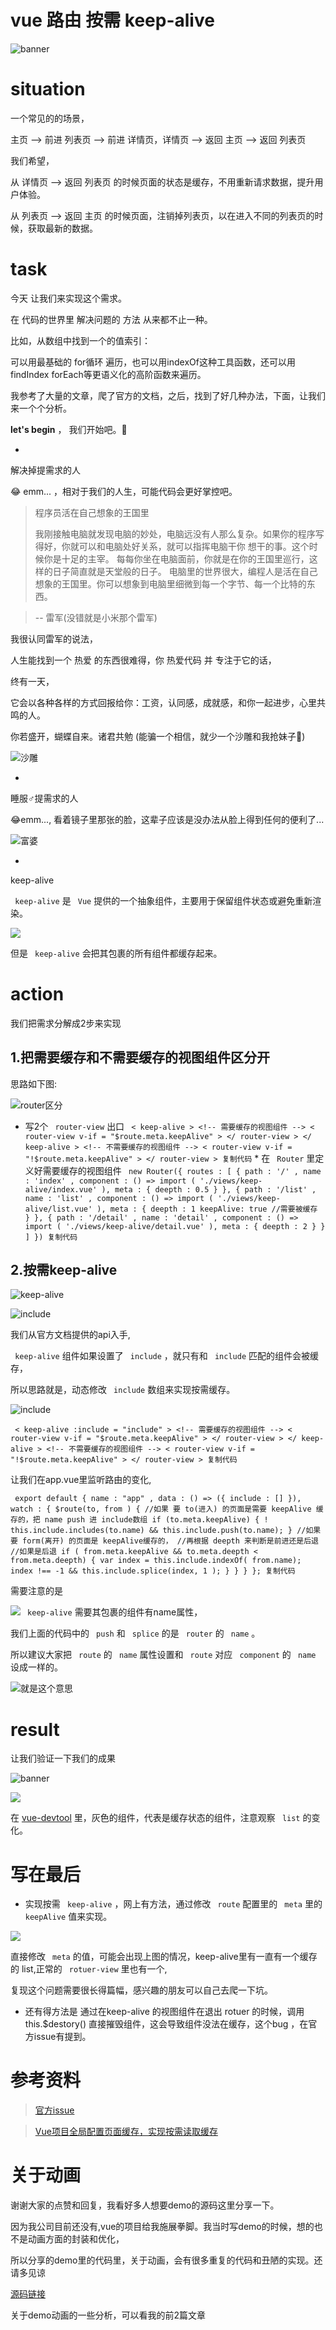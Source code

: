 # vue 路由 按需 keep-alive #

![banner](https://user-gold-cdn.xitu.io/2019/5/19/16acfee7031de2c7?imageslim)

# situation #

一个常见的的场景，

主页 --> 前进 列表页 --> 前进 详情页，详情页 --> 返回 主页 --> 返回 列表页

我们希望，

从 详情页 --> 返回 列表页 的时候页面的状态是缓存，不用重新请求数据，提升用户体验。

从 列表页 --> 返回 主页 的时候页面，注销掉列表页，以在进入不同的列表页的时候，获取最新的数据。

# task #

今天 让我们来实现这个需求。

在 代码的世界里 解决问题的 方法 从来都不止一种。

比如，从数组中找到一个的值索引：

可以用最基础的 for循环 遍历，也可以用indexOf这种工具函数，还可以用findIndex forEach等更语义化的高阶函数来遍历。

我参考了大量的文章，爬了官方的文档，之后，找到了好几种办法，下面，让我们来一个个分析。

**let's begin** ， 我们开始吧。🙌

* 

解决掉提需求的人

😂 emm... ，相对于我们的人生，可能代码会更好掌控吧。

> 
> 
> 
> 程序员活在自己想象的王国里
> 
> 
> 
> 我刚接触电脑就发现电脑的妙处，电脑远没有人那么复杂。如果你的程序写得好，你就可以和电脑处好关系，就可以指挥电脑干你
> 想干的事。这个时候你是十足的主宰。 每每你坐在电脑面前，你就是在你的王国里巡行，这样的日子简直就是天堂般的日子。
> 电脑里的世界很大，编程人是活在自己想象的王国里。你可以想象到电脑里细微到每一个字节、每一个比特的东西。
> 
> 

> 
> 
> 
> -- 雷军(没错就是小米那个雷军)
> 
> 

我很认同雷军的说法，

人生能找到一个 热爱 的东西很难得，你 热爱代码 并 专注于它的话，

终有一天，

它会以各种各样的方式回报给你：工资，认同感，成就感，和你一起进步，心里共鸣的人。

你若盛开，蝴蝶自来。诸君共勉 (能骗一个相信，就少一个沙雕和我抢妹子🤣)

![沙雕](https://user-gold-cdn.xitu.io/2019/5/19/16acfef91567de63?imageslim)

* 

睡服♂提需求的人

😂emm..., 看着镜子里那张的脸，这辈子应该是没办法从脸上得到任何的便利了...

![富婆](https://user-gold-cdn.xitu.io/2019/5/19/16acff5d30ff80d6?imageView2/0/w/1280/h/960/ignore-error/1)

* 

keep-alive

` keep-alive` 是 ` Vue` 提供的一个抽象组件，主要用于保留组件状态或避免重新渲染。

![](https://user-gold-cdn.xitu.io/2019/5/19/16acff709701145a?imageView2/0/w/1280/h/960/ignore-error/1)

但是 ` keep-alive` 会把其包裹的所有组件都缓存起来。

# action #

我们把需求分解成2步来实现

## 1.把需要缓存和不需要缓存的视图组件区分开 ##

思路如下图:

![router区分](https://user-gold-cdn.xitu.io/2019/5/19/16acffc9192eb757?imageView2/0/w/1280/h/960/ignore-error/1)

* 写2个 ` router-view` 出口
` < keep-alive > <!-- 需要缓存的视图组件 --> < router-view v-if = "$route.meta.keepAlive" > </ router-view > </ keep-alive > <!-- 不需要缓存的视图组件 --> < router-view v-if = "!$route.meta.keepAlive" > </ router-view > 复制代码` * 在 ` Router` 里定义好需要缓存的视图组件
` new Router({ routes : [ { path : '/' , name : 'index' , component : () => import ( './views/keep-alive/index.vue' ), meta : { deepth : 0.5 } }, { path : '/list' , name : 'list' , component : () => import ( './views/keep-alive/list.vue' ), meta : { deepth : 1 keepAlive: true //需要被缓存 } }, { path : '/detail' , name : 'detail' , component : () => import ( './views/keep-alive/detail.vue' ), meta : { deepth : 2 } } ] }) 复制代码`

## 2.按需keep-alive ##

![keep-alive](https://user-gold-cdn.xitu.io/2019/5/19/16ad00649bb73773?imageView2/0/w/1280/h/960/ignore-error/1)

![include](https://user-gold-cdn.xitu.io/2019/5/19/16ad008732ddf825?imageView2/0/w/1280/h/960/ignore-error/1)

我们从官方文档提供的api入手,

` keep-alive` 组件如果设置了 ` include` ，就只有和 ` include` 匹配的组件会被缓存，

所以思路就是，动态修改 ` include` 数组来实现按需缓存。

![include](https://user-gold-cdn.xitu.io/2019/5/19/16ad009cfdc4879b?imageView2/0/w/1280/h/960/ignore-error/1)

` < keep-alive :include = "include" > <!-- 需要缓存的视图组件 --> < router-view v-if = "$route.meta.keepAlive" > </ router-view > </ keep-alive > <!-- 不需要缓存的视图组件 --> < router-view v-if = "!$route.meta.keepAlive" > </ router-view > 复制代码`

让我们在app.vue里监听路由的变化,

` export default { name : "app" , data : () => ({ include : [] }), watch : { $route(to, from ) { //如果 要 to(进入) 的页面是需要 keepAlive 缓存的，把 name push 进 include数组 if (to.meta.keepAlive) { ! this.include.includes(to.name) && this.include.push(to.name); } //如果 要 form(离开) 的页面是 keepAlive缓存的， //再根据 deepth 来判断是前进还是后退 //如果是后退 if ( from.meta.keepAlive && to.meta.deepth < from.meta.deepth) { var index = this.include.indexOf( from.name); index !== -1 && this.include.splice(index, 1 ); } } } }; 复制代码`

需要注意的是

![](https://user-gold-cdn.xitu.io/2019/5/19/16ad018aed5b0a02?imageView2/0/w/1280/h/960/ignore-error/1) ` keep-alive` 需要其包裹的组件有name属性，

我们上面的代码中的 ` push` 和 ` splice` 的是 ` router` 的 ` name` 。

所以建议大家把 ` route` 的 ` name` 属性设置和 ` route` 对应 ` component` 的 ` name` 设成一样的。

![就是这个意思](https://user-gold-cdn.xitu.io/2019/5/19/16ad01ec0d57e21d?imageView2/0/w/1280/h/960/ignore-error/1)

# result #

让我们验证一下我们的成果

![banner](https://user-gold-cdn.xitu.io/2019/5/19/16acfee7031de2c7?imageslim)

![](https://user-gold-cdn.xitu.io/2019/5/19/16ad0240ea84a2e8?imageView2/0/w/1280/h/960/ignore-error/1)

在 [vue-devtool]( https://link.juejin.im?target=https%3A%2F%2Fgithub.com%2Fvuejs%2Fvue-devtools ) 里，灰色的组件，代表是缓存状态的组件，注意观察 ` list` 的变化。

# 写在最后 #

* 实现按需 ` keep-alive` ，网上有方法，通过修改 ` route` 配置里的 ` meta` 里的 ` keepAlive` 值来实现。

![](https://user-gold-cdn.xitu.io/2019/5/19/16ad02b3cd17da4f?imageView2/0/w/1280/h/960/ignore-error/1)

直接修改 ` meta` 的值，可能会出现上图的情况，keep-alive里有一直有一个缓存的 list,正常的 ` rotuer-view` 里也有一个,

复现这个问题需要很长得篇幅，感兴趣的朋友可以自己去爬一下坑。

* 还有得方法是 通过在keep-alive 的视图组件在退出 rotuer 的时候，调用this.$destory() 直接摧毁组件，这会导致组件没法在缓存，这个bug ，在官方issue有提到。

# 参考资料 #

> 
> 
> 
> [官方issue](
> https://link.juejin.im?target=https%3A%2F%2Fgithub.com%2Fvuejs%2Fvue%2Fissues%2F6509
> )
> 
> 

> 
> 
> 
> [Vue项目全局配置页面缓存，实现按需读取缓存
> ]( https://juejin.im/post/5b5eb85d6fb9a04fb745e8f8
> )
> 
> 

# 关于动画 #

谢谢大家的点赞和回复，我看好多人想要demo的源码这里分享一下。

因为我公司目前还没有,vue的项目给我施展拳脚。我当时写demo的时候，想的也不是动画方面的封装和优化，

所以分享的demo里的代码里，关于动画，会有很多重复的代码和丑陋的实现。还请多见谅

[源码链接]( https://link.juejin.im?target=https%3A%2F%2Fshare.weiyun.com%2F5XiSQDy )

关于demo动画的一些分析，可以看我的前2篇文章